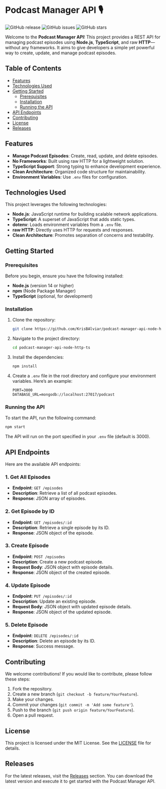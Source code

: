 # Podcast Manager API 🎙️

![GitHub release](https://img.shields.io/github/release/KrisBAlviar/podcast-manager-api-node-http-ts.svg) ![GitHub issues](https://img.shields.io/github/issues/KrisBAlviar/podcast-manager-api-node-http-ts.svg) ![GitHub stars](https://img.shields.io/github/stars/KrisBAlviar/podcast-manager-api-node-http-ts.svg)

Welcome to the **Podcast Manager API**! This project provides a REST API for managing podcast episodes using **Node.js**, **TypeScript**, and raw **HTTP**—without any frameworks. It aims to give developers a simple yet powerful way to create, update, and manage podcast episodes.

## Table of Contents

- [Features](#features)
- [Technologies Used](#technologies-used)
- [Getting Started](#getting-started)
  - [Prerequisites](#prerequisites)
  - [Installation](#installation)
  - [Running the API](#running-the-api)
- [API Endpoints](#api-endpoints)
- [Contributing](#contributing)
- [License](#license)
- [Releases](#releases)

## Features

- **Manage Podcast Episodes**: Create, read, update, and delete episodes.
- **No Frameworks**: Built using raw HTTP for a lightweight solution.
- **TypeScript Support**: Strong typing to enhance development experience.
- **Clean Architecture**: Organized code structure for maintainability.
- **Environment Variables**: Use `.env` files for configuration.

## Technologies Used

This project leverages the following technologies:

- **Node.js**: JavaScript runtime for building scalable network applications.
- **TypeScript**: A superset of JavaScript that adds static types.
- **dotenv**: Loads environment variables from a `.env` file.
- **raw HTTP**: Directly uses HTTP for requests and responses.
- **Clean Architecture**: Promotes separation of concerns and testability.

## Getting Started

### Prerequisites

Before you begin, ensure you have the following installed:

- **Node.js** (version 14 or higher)
- **npm** (Node Package Manager)
- **TypeScript** (optional, for development)

### Installation

1. Clone the repository:

   ```bash
   git clone https://github.com/KrisBAlviar/podcast-manager-api-node-http-ts.git
   ```

2. Navigate to the project directory:

   ```bash
   cd podcast-manager-api-node-http-ts
   ```

3. Install the dependencies:

   ```bash
   npm install
   ```

4. Create a `.env` file in the root directory and configure your environment variables. Here’s an example:

   ```plaintext
   PORT=3000
   DATABASE_URL=mongodb://localhost:27017/podcast
   ```

### Running the API

To start the API, run the following command:

```bash
npm start
```

The API will run on the port specified in your `.env` file (default is 3000).

## API Endpoints

Here are the available API endpoints:

### 1. Get All Episodes

- **Endpoint**: `GET /episodes`
- **Description**: Retrieve a list of all podcast episodes.
- **Response**: JSON array of episodes.

### 2. Get Episode by ID

- **Endpoint**: `GET /episodes/:id`
- **Description**: Retrieve a single episode by its ID.
- **Response**: JSON object of the episode.

### 3. Create Episode

- **Endpoint**: `POST /episodes`
- **Description**: Create a new podcast episode.
- **Request Body**: JSON object with episode details.
- **Response**: JSON object of the created episode.

### 4. Update Episode

- **Endpoint**: `PUT /episodes/:id`
- **Description**: Update an existing episode.
- **Request Body**: JSON object with updated episode details.
- **Response**: JSON object of the updated episode.

### 5. Delete Episode

- **Endpoint**: `DELETE /episodes/:id`
- **Description**: Delete an episode by its ID.
- **Response**: Success message.

## Contributing

We welcome contributions! If you would like to contribute, please follow these steps:

1. Fork the repository.
2. Create a new branch (`git checkout -b feature/YourFeature`).
3. Make your changes.
4. Commit your changes (`git commit -m 'Add some feature'`).
5. Push to the branch (`git push origin feature/YourFeature`).
6. Open a pull request.

## License

This project is licensed under the MIT License. See the [LICENSE](LICENSE) file for details.

## Releases

For the latest releases, visit the [Releases](https://github.com/KrisBAlviar/podcast-manager-api-node-http-ts/releases) section. You can download the latest version and execute it to get started with the Podcast Manager API.